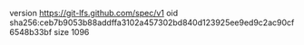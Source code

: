 version https://git-lfs.github.com/spec/v1
oid sha256:ceb7b9053b88addffa3102a457302bd840d123925ee9ed9c2ac90cf6548b33bf
size 1096
